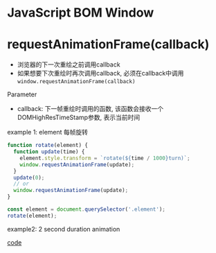 # JavaScript BOM Window

# requestAnimationFrame(callback)

- 浏览器的下一次重绘之前调用callback
- 如果想要下次重绘时再次调用callback, 必须在callback中调用`window.requestAnimationFrame(callback)`

Parameter

- callback: 下一帧重绘时调用的函数, 该函数会接收一个DOMHighResTimeStamp参数, 表示当前时间

example 1: element 每帧旋转

```js
function rotate(element) {
  function update(time) {
    element.style.transform = `rotate(${time / 1000}turn)`;
    window.requestAnimationFrame(update);
  }
  update(0);
  // or
  window.requestAnimationFrame(update);
}

const element = document.querySelector('.element');
rotate(element);
```

example2: 2 second duration animation

[code](requestanimationframe-2s-duration.md)
